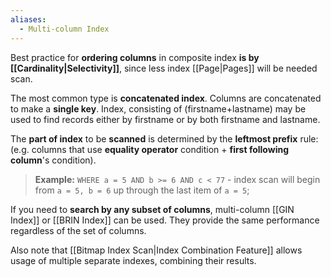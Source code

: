 ```yaml
---
aliases:
  - Multi-column Index
---
```

Best practice for **ordering columns** in composite index **is by [[Cardinality|Selectivity]]**, since less index [[Page|Pages]] will be needed scan.

The most common type is **concatenated index**.
Columns are concatenated to make a **single key**.
Index, consisting of (firstname+lastname) may be used to find records either by firstname or by both firstname and lastname.

The **part of index** to be **scanned** 
is determined by the **leftmost prefix** rule:
	(e.g. columns that use **equality operator** condition 
	+ **first following column**'s condition).

> **Example:**
> `WHERE a = 5 AND b >= 6 AND c < 77` - index scan will begin from `a = 5, b = 6` up through the last item of `a = 5`;

If you need to **search by any subset of columns**, 
multi-column [[GIN Index]] or [[BRIN Index]] can be used. 
They provide the same performance 
regardless of the set of columns.

Also note that [[Bitmap Index Scan|Index Combination Feature]] allows usage of multiple separate indexes, combining their results.
